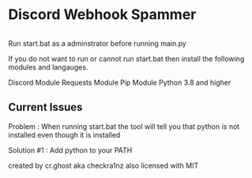 # Discord Webhook Spammer
######
Run start.bat as a adminstrator before running main.py

If you do not want to run or cannot run start.bat then install the following modules and langauges.

Discord Module
Requests Module
Pip Module
Python 3.8 and higher

## Current Issues

Problem : When running start.bat the tool will tell you that python is not installed even though it is installed

Solution #1 : Add python to your PATH


created by cr.ghost aka checkra1nz also licensed with MIT
